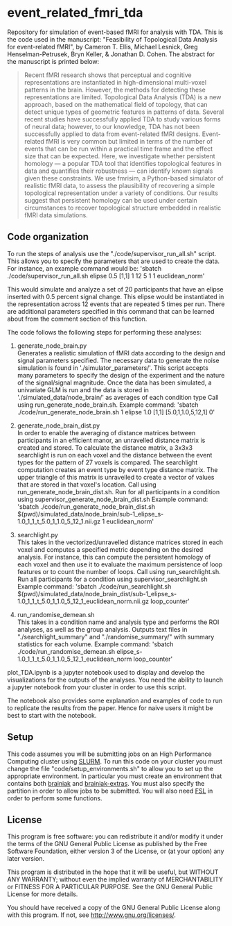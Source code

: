 # event_related_fmri_tda
Repository for simulation of event-based fMRI for analysis with TDA. This is the code used in the manuscript: "Feasibility of Topological Data Analysis for event-related fMRI", by Cameron T. Ellis, Michael Lesnick, Greg Henselman-Petrusek, Bryn Keller, & Jonathan D. Cohen. The abstract for the manuscript is printed below:

>Recent fMRI research shows that perceptual and cognitive representations are instantiated in high-dimensional multi-voxel patterns in the brain. However, the methods for detecting these representations are limited. Topological Data Analysis (TDA) is a new approach, based on the mathematical field of topology, that can detect unique types of geometric features in patterns of data. Several recent studies have successfully applied TDA to study various forms of neural data; however, to our knowledge, TDA has not been successfully applied to data from event-related fMRI designs. Event-related fMRI is very common but limited in terms of the number of events that can be run within a practical time frame and the effect size that can be expected. Here, we investigate whether persistent homology — a popular TDA tool that identifies topological features in data and quantifies their robustness — can identify known signals given these constraints. We use fmrisim, a Python-based simulator of realistic fMRI data, to assess the plausibility of recovering a simple topological representation under a variety of conditions. Our results suggest that persistent homology can be used under certain circumstances to recover topological structure embedded in realistic fMRI data simulations. 

## Code organization

To run the steps of analysis use the "./code/supervisor_run_all.sh" script. This allows you to specify the parameters that are used to create the data. For instance, an example command would be:
'sbatch ./code/supervisor_run_all.sh elipse 0.5 [1,1] 1 12 5 1 1 euclidean_norm'

This would simulate and analyze a set of 20 participants that have an elipse inserted with 0.5 percent signal change. This elipse would be instantiated in the representation across 12 events that are repeated 5 times per run. There are additional parameters specified in this command that can be learned about from the comment section of this function.

The code follows the following steps for performing these analyses:

1. generate_node_brain.py  
Generates a realistic simulation of fMRI data according to the design and signal parameters specified. The necessary data to generate the noise simulation is found in './simulator_parameters/'. This script accepts many parameters to specify the design of the experiment and the nature of the signal/signal magnitude. Once the data has been simulated, a univariate GLM is run and the data is stored in './simulated_data/node_brain/' as averages of each condition type
Call using run_generate_node_brain.sh. 
Example command: 'sbatch ./code/run_generate_node_brain.sh 1 elipse 1.0 [1,1] [5.0,1,1.0,5,12,1] 0'

2. generate_node_brain_dist.py  
In order to enable the averaging of distance matrices between participants in an efficient manor, an unravelled distance matrix is created and stored. To calculate the distance matrix, a 3x3x3 searchlight is run on each voxel and the distance between the event types for the pattern of 27 voxels is compared. The searchlight computation creates an event type by event type distance matrix. The upper triangle of this matrix is unravelled to create a vector of values that are stored in that voxel's location.
Call using run_generate_node_brain_dist.sh. Run for all participants in a condition using supervisor_generate_node_brain_dist.sh
Example command: 'sbatch ./code/run_generate_node_brain_dist.sh $(pwd)/simulated_data/node_brain/sub-1_elipse_s-1.0_1_1_t_5.0_1_1.0_5_12_1.nii.gz 1 euclidean_norm'

3. searchlight.py  
This takes in the vectorized/unravelled distance matrices stored in each voxel and computes a specified metric depending on the desired analysis. For instance, this can compute the persistent homology of each voxel and then use it to evaluate the maximum persistence of loop features or to count the number of loops.
Call using run_searchlight.sh. Run all participants for a condition using supervisor_searchlight.sh
Example command: 'sbatch ./code/run_searchlight.sh $(pwd)/simulated_data/node_brain_dist/sub-1_elipse_s-1.0_1_1_t_5.0_1_1.0_5_12_1_euclidean_norm.nii.gz loop_counter'

4. run_randomise_demean.sh  
This takes in a condition name and analysis type and performs the ROI analyses, as well as the group analysis. Outputs text files in "./searchlight_summary" and "./randomise_summary/" with summary statistics for each volume.
Example command: 'sbatch ./code/run_randomise_demean.sh elipse_s-1.0_1_1_t_5.0_1_1.0_5_12_1_euclidean_norm loop_counter'

plot_TDA.ipynb is a jupyter notebook used to display and develop the visualizations for the outputs of the analyses. You need the ability to launch a jupyter notebook from your cluster in order to use this script.

The notebook also provides some explanation and examples of code to run to replicate the results from the paper. Hence for naive users it might be best to start with the notebook.

## Setup

This code assumes you will be submitting jobs on an High Performance Computing cluster using [SLURM](https://slurm.schedmd.com/overview.html). To run this code on your cluster you must change the file "code/setup_environments.sh" to allow you to set up the appropriate environment. In particular you must create an environment that contains both [brainiak](https://github.com/brainiak/brainiak) and [brainiak-extras](https://github.com/brainiak/brainiak-extras). You must also specify the partition in order to allow jobs to be submitted. You will also need [FSL](https://fsl.fmrib.ox.ac.uk/fsl/fslwiki/FslInstallation) in order to perform some functions.

## License

This program is free software: you can redistribute it and/or modify it under the terms of the GNU General Public License as published by the Free Software Foundation, either version 3 of the License, or (at your option) any later version.

This program is distributed in the hope that it will be useful, but WITHOUT ANY WARRANTY; without even the implied warranty of MERCHANTABILITY or FITNESS FOR A PARTICULAR PURPOSE. See the GNU General Public License for more details.

You should have received a copy of the GNU General Public License along with this program. If not, see http://www.gnu.org/licenses/.
